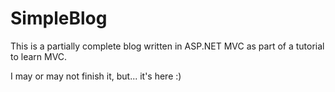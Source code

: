 SimpleBlog
==========

This is a partially complete blog written in ASP.NET MVC as part of a tutorial to learn MVC.

I may or may not finish it, but... it's here :)
